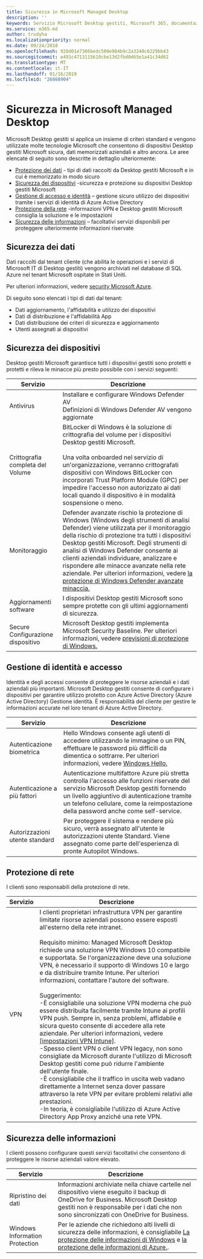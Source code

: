 ```yaml
---
title: Sicurezza in Microsoft Managed Desktop
description: ''
keywords: Servizio Microsoft Desktop gestiti, Microsoft 365, documentazione
ms.service: m365-md
author: trudyha
ms.localizationpriority: normal
ms.date: 09/24/2018
ms.openlocfilehash: 928d01e7386bedc500e984b9c2a3240c6229bb43
ms.sourcegitcommit: e491c4713115610cbe13d2fbd0d65e1a41c34d62
ms.translationtype: MT
ms.contentlocale: it-IT
ms.lasthandoff: 01/16/2019
ms.locfileid: "26868904"
---
```

# <a name="security-in-microsoft-managed-desktop"></a>Sicurezza in Microsoft Managed Desktop

<!--Security, also Onboarding doc: data handling/store, privileged account access -->

Microsoft Desktop gestiti si applica un insieme di criteri standard e vengono utilizzate molte tecnologie Microsoft che consentono di dispositivi Desktop gestiti Microsoft sicura, dati memorizzati aziendali e altro ancora. Le aree elencate di seguito sono descritte in dettaglio ulteriormente:  

- [Protezione dei dati](#data-security) - tipi di dati raccolti da Desktop gestiti Microsoft e in cui è memorizzato in modo sicuro
- [Sicurezza dei dispositivi](#device-security) -sicurezza e protezione su dispositivi Desktop gestiti Microsoft
- [Gestione di accesso e identità](#identity-and-access-management) – gestione sicuro utilizzo dei dispositivi tramite i servizi di identità di Azure Active Directory
- [Protezione della rete](#network-security) -informazioni VPN e Desktop gestiti Microsoft consiglia la soluzione e le impostazioni
- [Sicurezza delle informazioni](#information-security) – facoltativi servizi disponibili per proteggere ulteriormente informazioni riservate 

## <a name="data-security"></a>Sicurezza dei dati

Dati raccolti dal tenant cliente (che abilita le operazioni e i servizi di Microsoft IT di Desktop gestiti) vengono archiviati nel database di SQL Azure nel tenant Microsoft ospitate in Stati Uniti.

Per ulteriori informazioni, vedere [security Microsoft Azure](https://docs.microsoft.com/azure/security/azure-database-security-overview).

Di seguito sono elencati i tipi di dati dal tenant:

- Dati aggiornamento, l'affidabilità e utilizzo dei dispositivi
- Dati di distribuzione e l'affidabilità App
- Dati distribuzione dei criteri di sicurezza e aggiornamento
- Utenti assegnati ai dispositivi



## <a name="device-security"></a>Sicurezza dei dispositivi

Desktop gestiti Microsoft garantisce tutti i dispositivi gestiti sono protetti e protetti e rileva le minacce più presto possibile con i servizi seguenti:

Servizio | Descrizione
--- | ---
Antivirus | Installare e configurare Windows Defender AV<br>Definizioni di Windows Defender AV vengono aggiornate
Crittografia completa del Volume |    BitLocker di Windows è la soluzione di crittografia del volume per i dispositivi Desktop gestiti Microsoft.<br><br>Una volta onboarded nel servizio di un'organizzazione, verranno crittografati dispositivi con Windows BitLocker con incorporati Trust Platform Module (GPC) per impedire l'accesso non autorizzato ai dati locali quando il dispositivo è in modalità sospensione o meno. 
Monitoraggio |    Defender avanzate rischio la protezione di Windows (Windows degli strumenti di analisi Defender) viene utilizzata per il monitoraggio della rischio di protezione tra tutti i dispositivi Desktop gestiti Microsoft. Degli strumenti di analisi di Windows Defender consente ai clienti aziendali individuare, analizzare e rispondere alle minacce avanzate nella rete aziendale. Per ulteriori informazioni, vedere [la protezione di Windows Defender avanzate minaccia.](https://docs.microsoft.com/windows/threat-protection/windows-defender-atp/windows-defender-advanced-threat-protection) 
Aggiornamenti software |  I dispositivi Desktop gestiti Microsoft sono sempre protette con gli ultimi aggiornamenti di sicurezza.
Secure Configurazione dispositivo |   Microsoft Desktop gestiti implementa Microsoft Security Baseline. Per ulteriori informazioni, vedere [previsioni di protezione di Windows.](https://docs.microsoft.com/windows/security/threat-protection/windows-security-baselines)



## <a name="identity-and-access-management"></a>Gestione di identità e accesso

Identità e degli accessi consente di proteggere le risorse aziendali e i dati aziendali più importanti. Microsoft Desktop gestiti consente di configurare i dispositivi per garantire utilizzo protetto con Azure Active Directory (Azure Active Directory) Gestione identità. È responsabilità del cliente per gestire le informazioni accurate nel loro tenant di Azure Active Directory. 

Servizio | Descrizione
--- | ---
Autenticazione biometrica |  Hello Windows consente agli utenti di accedere utilizzando le immagine o un PIN, effettuare le password più difficili da dimentica o sottrarre. Per ulteriori informazioni, vedere [Windows Hello.](https://docs.microsoft.com/windows-hardware/design/device-experiences/windows-hello)
Autenticazione a più fattori | Autenticazione multifattore Azure più stretta controlla l'accesso alle funzioni riservate del servizio Microsoft Desktop gestiti fornendo un livello aggiuntivo di autenticazione tramite un telefono cellulare, come la reimpostazione della password anche come self-service. 
Autorizzazioni utente standard |  Per proteggere il sistema e rendere più sicuro, verrà assegnato all'utente le autorizzazioni utente Standard. Viene assegnato come parte dell'esperienza di pronte Autopilot Windows.



## <a name="network-security"></a>Protezione di rete

I clienti sono responsabili della protezione di rete. 

Servizio | Descrizione
--- | ---
VPN | I clienti proprietari infrastruttura VPN per garantire limitate risorse aziendali possono essere esposti all'esterno della rete intranet.<br><br>Requisito minimo: Managed Microsoft Desktop richiede una soluzione VPN Windows 10 compatibile e supportata. Se l'organizzazione deve una soluzione VPN, è necessario il supporto di Windows 10 e largo e da distribuire tramite Intune. Per ulteriori informazioni, contattare l'autore del software.<br><br>Suggerimento:<br>-È consigliabile una soluzione VPN moderna che può essere distribuita facilmente tramite Intune ai profili VPN push. Sempre in, senza problemi, affidabile e sicura questo consente di accedere alla rete aziendale. Per ulteriori informazioni, vedere [[impostazioni VPN Intune]](https://docs.microsoft.com/intune/vpn-settings-configure).<br>-Spesso client VPN o client VPN legacy, non sono consigliate da Microsoft durante l'utilizzo di Microsoft Desktop gestiti come può ridurre l'ambiente dell'utente finale.<br>-È consigliabile che il traffico in uscita web vadano direttamente a Internet senza dover passare attraverso la rete VPN per evitare problemi relativi alle prestazioni.<br>-In teoria, è consigliabile l'utilizzo di Azure Active Directory App Proxy anziché una rete VPN.


## <a name="information-security"></a>Sicurezza delle informazioni

I clienti possono configurare questi servizi facoltativi che consentono di proteggere le risorse aziendali valore elevato. 

Servizio | Descrizione
--- | ---
Ripristino dei dati  | Informazioni archiviate nella chiave cartelle nel dispositivo viene eseguito il backup di OneDrive for Business. Microsoft Desktop gestiti non è responsabile per i dati che non sono sincronizzati con OneDrive for Business. 
Windows Information Protection |    Per le aziende che richiedono alti livelli di sicurezza delle informazioni, è consigliabile [La protezione delle informazioni di Windows](https://docs.microsoft.com/windows/threat-protection/windows-information-protection/protect-enterprise-data-using-wip) e [la protezione delle informazioni di Azure.](https://www.microsoft.com/cloud-platform/azure-information-protection). 

